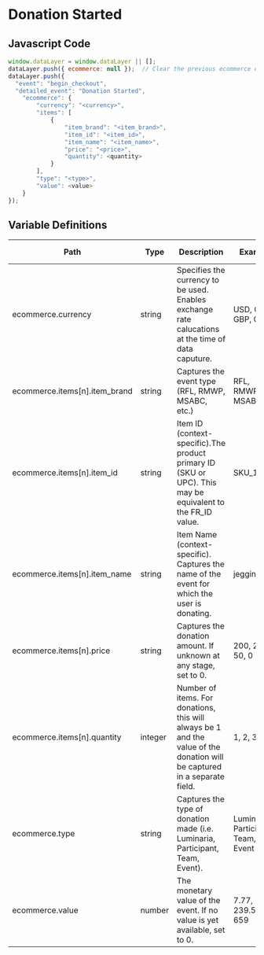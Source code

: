 # Donation Started

### 

## Javascript Code
```js
window.dataLayer = window.dataLayer || [];
dataLayer.push({ ecommerce: null });  // Clear the previous ecommerce object.
dataLayer.push({
  "event": "begin_checkout",
  "detailed_event": "Donation Started",
    "ecommerce": {
        "currency": "<currency>",
        "items": [
            {
                "item_brand": "<item_brand>",
                "item_id": "<item_id>",
                "item_name": "<item_name>",
                "price": "<price>",
                "quantity": <quantity>
            }
        ],
        "type": "<type>",
        "value": <value>
    }
});
```

## Variable Definitions

|Path|Type|Description|Example|Pattern|Min Length|Max Length|Minimum|Maximum|Multiple Of|
| --- | --- | --- | --- | --- | --- | --- | --- | --- | --- |
|ecommerce.currency|string|Specifies the currency to be used. Enables exchange rate calucations at the time of data caputure.|USD, CAD, GBP, CHF|^[A-Z]{3}$|3|3||||
|ecommerce.items[n].item_brand|string|Captures the event type \(RFL, RMWP, MSABC, etc.\)|RFL, RMWP, MSABC|||||||
|ecommerce.items[n].item_id|string|Item ID \(context-specific\).The product primary ID \(SKU or UPC\). This may be equivalent to the FR\_ID value.|SKU\_12345|||||||
|ecommerce.items[n].item_name|string|Item Name \(context-specific\). Captures the name of the event for which the user is donating.|jeggings|||||||
|ecommerce.items[n].price|string|Captures the donation amount. If unknown at any stage, set to 0.|200, 29.99, 50, 0|^[0-9]*(\.[0-9]{1,2})?$||||||
|ecommerce.items[n].quantity|integer|Number of items. For donations, this will always be 1 and the value of the donation will be captured in a separate field.|1, 2, 3, 4, 5||||1|||
|ecommerce.type|string|Captures the type of donation made \(i.e. Luminaria, Participant, Team, Event\).|Luminaria, Participant, Team, Event|||||||
|ecommerce.value|number|The monetary value of the event. If no value is yet available, set to 0.|7.77, 239.55, 659|||||||




